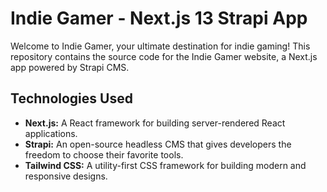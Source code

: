 # Indie Gamer - Next.js 13 Strapi App

Welcome to Indie Gamer, your ultimate destination for indie gaming! This repository contains the source code for the Indie Gamer website, a Next.js app powered by Strapi CMS.

## Technologies Used

- **Next.js:** A React framework for building server-rendered React applications.
- **Strapi:** An open-source headless CMS that gives developers the freedom to choose their favorite tools.
- **Tailwind CSS:** A utility-first CSS framework for building modern and responsive designs.
